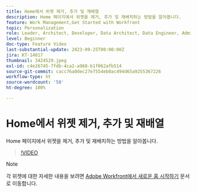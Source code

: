 ```yaml
---
title: Home에서 위젯 제거, 추가 및 재배열
description: Home 페이지에서 위젯을 제거, 추가 및 재배치하는 방법을 알아봅니다.
feature: Work Management,Get Started with Workfront
topic: Personalization
role: Leader, Architect, Developer, Data Architect, Data Engineer, Admin, User
level: Beginner
doc-type: Feature Video
last-substantial-update: 2023-09-25T00:00:00Z
jira: KT-14017
thumbnail: 3424529.jpeg
exl-id: c4e26745-7fdb-4ca2-a968-b1f062afb514
source-git-commit: cacc76a0dec27e7554eb0ac494d65a9255367226
workflow-type: ht
source-wordcount: '58'
ht-degree: 100%

---
```


# Home에서 위젯 제거, 추가 및 재배열

Home 페이지에서 위젯을 제거, 추가 및 재배치하는 방법을 알아봅니다.

>[!VIDEO](https://video.tv.adobe.com/v/3424529/?quality=12&learn=on)


>[!NOTE]
>
> 각 위젯에 대한 자세한 내용을 보려면 [Adobe Workfront에서 새로운 홈 시작하기](https://experienceleague.adobe.com/docs/workfront/using/basics/home/new-home/get-started-with-new-home.html?lang=ko-KR) 문서로 이동합니다.

